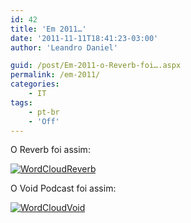 ```yaml
---
id: 42
title: 'Em 2011…'
date: '2011-11-11T18:41:23-03:00'
author: 'Leandro Daniel'

guid: /post/Em-2011-o-Reverb-foi….aspx
permalink: /em-2011/
categories:
    - IT
tags:
    - pt-br
    - 'Off'
---
```


O Reverb foi assim:

[![WordCloudReverb](http://leandrodaniel.com/pics/WordCloudReverb_thumb_2.png "WordCloudReverb")](http://leandrodaniel.com/pics/WordCloudReverb_2.png)

O Void Podcast foi assim:

[![WordCloudVoid](http://leandrodaniel.com/pics/WordCloudVoid_thumb.png "WordCloudVoid")](http://leandrodaniel.com/pics/WordCloudVoid.png)
